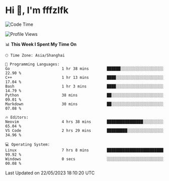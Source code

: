 # Hi 👋, I'm fffzlfk

<!--START_SECTION:waka-->
![Code Time](http://img.shields.io/badge/Code%20Time-213%20hrs%2058%20mins-blue)

![Profile Views](http://img.shields.io/badge/Profile%20Views-1-blue)

📊 **This Week I Spent My Time On** 

```text
🕑︎ Time Zone: Asia/Shanghai

💬 Programming Languages: 
Go                       1 hr 38 mins        ██████░░░░░░░░░░░░░░░░░░░   22.90 % 
C++                      1 hr 13 mins        ████░░░░░░░░░░░░░░░░░░░░░   17.04 % 
Bash                     1 hr 3 mins         ████░░░░░░░░░░░░░░░░░░░░░   14.79 % 
Python                   38 mins             ██░░░░░░░░░░░░░░░░░░░░░░░   09.01 % 
Markdown                 30 mins             ██░░░░░░░░░░░░░░░░░░░░░░░   07.08 % 

🔥 Editors: 
Neovim                   4 hrs 38 mins       ████████████████░░░░░░░░░   65.04 % 
VS Code                  2 hrs 29 mins       █████████░░░░░░░░░░░░░░░░   34.96 % 

💻 Operating System: 
Linux                    7 hrs 8 mins        █████████████████████████   99.92 % 
Windows                  0 secs              ░░░░░░░░░░░░░░░░░░░░░░░░░   00.08 % 
```


 Last Updated on 22/05/2023 18:10:20 UTC
<!--END_SECTION:waka-->
